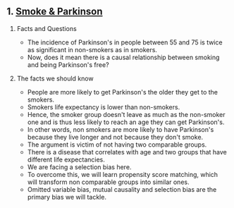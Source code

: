 ## 1. [Smoke & Parkinson](https://www.neurologyadvisor.com/topics/movement-disorders/the-troubling-link-between-parkinsons-and-smoking-can-we-deny-the-benefits/)

1. Facts and Questions

    - The incidence of Parkinson's in people between 55 and 75 is twice as significant in non-smokers as in smokers.
    - Now, does it mean there is a causal relationship between smoking and being Parkinson's free?

    
2. The facts we should know

    - People are more likely to get Parkinson's the older they get to the smokers.
    - Smokers life expectancy is lower than non-smokers.
    - Hence, the smoker group doesn't leave as much as the non-smoker one and is thus less likely to reach an age they can get Parkinson's.
    - In other words, non smokers are more likely to have Parkinson's because they live longer and not because they don't smoke.
    - The argument is victim of not having two comparable groups.
    - There is a disease that correlates with age and two groups that have different life expectancies.
    - We are facing a selection bias here.
    - To overcome this, we will learn propensity score matching, which will transform non comparable groups into similar ones.
    - Omitted variable bias, mutual causality and selection bias are the primary bias we will tackle.